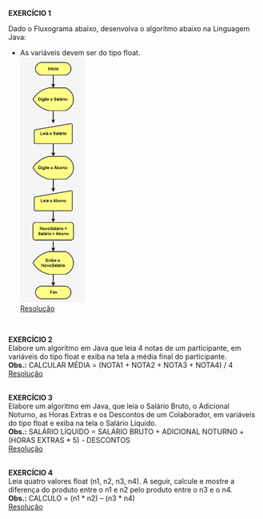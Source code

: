 **EXERCÍCIO 1**  <br />

Dado o Fluxograma abaixo, desenvolva o algoritmo abaixo na Linguagem Java:  <br />
* As variáveis devem ser do tipo float. <br />
<img src="https://github.com/GabrielaStano/modulo-8/blob/main/ex1.png" alt="Fluxograma"> <br />
[Resolução](https://github.com/GabrielaStano/modulo-8/blob/main/Exercicio1.java)  <br />
 <br />

**EXERCÍCIO 2** <br />
Elabore um algoritmo em Java que leia 4 notas de um participante, em variáveis do tipo float e exiba na tela a média final do participante. <br />
**Obs.:** CALCULAR MÉDIA = (NOTA1 + NOTA2 + NOTA3 + NOTA4) / 4 <br />
[Resolução](https://github.com/GabrielaStano/modulo-8/blob/main/Exercicio2.java) <br />
 <br />

**EXERCÍCIO 3** <br />
Elabore um algoritmo em Java, que leia o Salário Bruto, o Adicional Noturno, as Horas Extras e os Descontos de um Colaborador, em variáveis do tipo float e exiba na tela o Salário Líquido. <br />
**Obs.:** SALÁRIO LÍQUIDO = SALÁRIO BRUTO + ADICIONAL NOTURNO + (HORAS EXTRAS * 5) - DESCONTOS <br />
[Resolução](https://github.com/GabrielaStano/modulo-8/blob/main/Exercicio3.java) <br />
 <br />

**EXERCÍCIO 4** <br />
Leia quatro valores float (n1, n2, n3, n4). A seguir, calcule e mostre a diferença do produto entre o n1 e n2 pelo produto entre o n3 e o n4. <br />
**Obs.:**  CALCULO = (n1 * n2) – (n3 * n4) <br />
[Resolução](https://github.com/GabrielaStano/modulo-8/blob/main/Exercicio4.java) <br />


